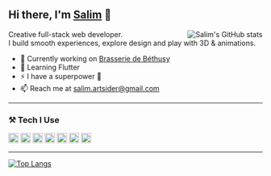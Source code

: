 ## Hi there, I'm [Salim](https://salim.altplus.dev) 👋

<img align="right" src="https://github-readme-stats.vercel.app/api?username=artsiders&show_icons=true&theme=github_dark" alt="Salim's GitHub stats" />

Creative full-stack web developer.  
I build smooth experiences, explore design and play with 3D & animations.

- 🚀 Currently working on [Brasserie de Béthusy](https://brasserie-de-bethusy.vercel.app/)
- 🌱 Learning Flutter
- ⚡ I have a superpower 🤫
- 📫 Reach me at [salim.artsider@gmail.com](mailto:salim.artsider@gmail.com)

---

### ⚒️ Tech I Use

<code><img height="20" src="https://skillicons.dev/icons?i=ts" alt="TypeScript" /></code>
<code><img height="20" src="https://skillicons.dev/icons?i=react" alt="React" /></code>
<code><img height="20" src="https://skillicons.dev/icons?i=nextjs" alt="Next.js" /></code>
<code><img height="20" src="https://skillicons.dev/icons?i=tailwind" alt="Tailwind CSS" /></code>
<code><img height="20" src="https://skillicons.dev/icons?i=nodejs" alt="Node.js" /></code>
<code><img height="20" src="https://skillicons.dev/icons?i=flutter" alt="Flutter" /></code>
<code><img height="20" src="https://skillicons.dev/icons?i=docker" alt="Docker" /></code>

---

[![Top Langs](https://github-readme-stats.vercel.app/api/top-langs/?username=artsiders&layout=compact&theme=github_dark)](https://github.com/artsiders)
